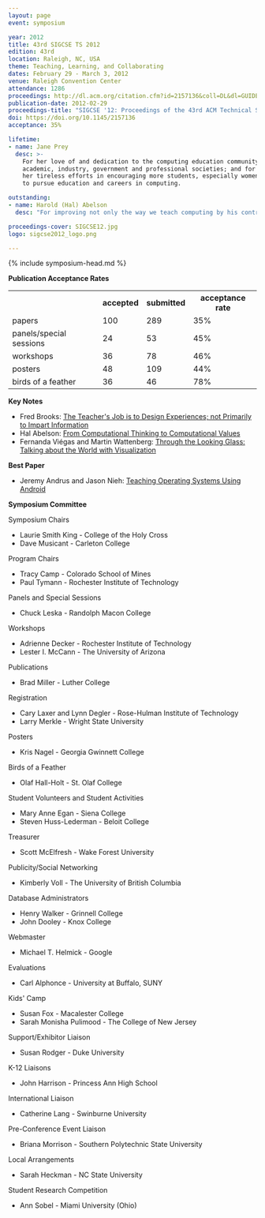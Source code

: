 ```yaml
---
layout: page
event: symposium

year: 2012
title: 43rd SIGCSE TS 2012
edition: 43rd
location: Raleigh, NC, USA
theme: Teaching, Learning, and Collaborating
dates: February 29 - March 3, 2012
venue: Raleigh Convention Center
attendance: 1286
proceedings: http://dl.acm.org/citation.cfm?id=2157136&coll=DL&dl=GUIDE&CFID=442502926&CFTOKEN=81515461
publication-date: 2012-02-29
proceedings-title: "SIGCSE '12: Proceedings of the 43rd ACM Technical Symposium on Computer Science Education"
doi: https://doi.org/10.1145/2157136
acceptance: 35%

lifetime:
- name: Jane Prey
  desc: >-
    For her love of and dedication to the computing education community --
    academic, industry, government and professional societies; and for 
    her tireless efforts in encouraging more students, especially women, 
    to pursue education and careers in computing.

outstanding:
- name: Harold (Hal) Abelson
  desc: "For improving not only the way we teach computing by his contributions to Logo, App Inventor, and his textbook authorship but also the way we view knowledge in the broader society, through his leadership with the Free Software and Open Educational Resources movements and his founding efforts with the Creative Commons initiative."

proceedings-cover: SIGCSE12.jpg
logo: sigcse2012_logo.png

---
```


{% include symposium-head.md %}

<!-- <img src="images/covers/SIGCSE12.jpg">
<img src="images/logos/sigcse2012_logo.png"> -->

**Publication Acceptance Rates**

 <table class="table table-hover table-sm"><tbody><tr><th></th>
<th>accepted</th>
<th>submitted</th>
<th>acceptance rate</th>
</tr><tr><td>papers</td>
<td> 100</td>
<td> 289</td>
<td> 35%</td>
</tr><tr><td>panels/special sessions</td>
<td> 24</td>
<td> 53</td>
<td> 45%</td>
</tr><tr><td>workshops</td>
<td> 36</td>
<td> 78</td>
<td> 46%</td>
</tr><tr><td>posters</td>
<td> 48</td>
<td> 109</td>
<td> 44%</td>
</tr><tr><td>birds of a feather</td>
<td> 36</td>
<td> 46</td>
<td> 78%</td>
</tr></tbody></table>


**Key Notes**

-   Fred Brooks: [The Teacher\'s Job is to Design Experiences; not
    Primarily to Impart
    Information](http://dl.acm.org/citation.cfm?id=2157138&CFID=442502926&CFTOKEN=81515461)
-   Hal Abelson: [From Computational Thinking to Computational
    Values](http://dl.acm.org/citation.cfm?id=2157206&CFID=442502926&CFTOKEN=81515461)
-   Fernanda Viégas and Martin Wattenberg: [Through the Looking Glass:
    Talking about the World with
    Visualization](http://dl.acm.org/citation.cfm?id=2157322&CFID=442502926&CFTOKEN=81515461)

**Best Paper**

-   Jeremy Andrus and Jason Nieh: [Teaching Operating Systems Using
    Android](http://dl.acm.org/citation.cfm?id=2157312&CFID=442642152&CFTOKEN=40656014)

**Symposium Committee**

Symposium Chairs

-   Laurie Smith King - College of the Holy Cross
-   Dave Musicant - Carleton College

Program Chairs

-   Tracy Camp - Colorado School of Mines
-   Paul Tymann - Rochester Institute of Technology

Panels and Special Sessions

-   Chuck Leska - Randolph Macon College

Workshops

-   Adrienne Decker - Rochester Institute of Technology
-   Lester I. McCann - The University of Arizona

Publications

-   Brad Miller - Luther College

Registration

-   Cary Laxer and Lynn Degler - Rose-Hulman Institute of Technology
-   Larry Merkle - Wright State University

Posters

-   Kris Nagel - Georgia Gwinnett College

Birds of a Feather

-   Olaf Hall-Holt - St. Olaf College

Student Volunteers and Student Activities

-   Mary Anne Egan - Siena College
-   Steven Huss-Lederman - Beloit College

Treasurer

-   Scott McElfresh - Wake Forest University

Publicity/Social Networking

-   Kimberly Voll - The University of British Columbia

Database Administrators

-   Henry Walker - Grinnell College
-   John Dooley - Knox College

Webmaster

-   Michael T. Helmick - Google

Evaluations

-   Carl Alphonce - University at Buffalo, SUNY

Kids\' Camp

-   Susan Fox - Macalester College
-   Sarah Monisha Pulimood - The College of New Jersey

Support/Exhibitor Liaison

-   Susan Rodger - Duke University

K-12 Liaisons

-   John Harrison - Princess Ann High School

International Liaison

-   Catherine Lang - Swinburne University

Pre-Conference Event Liaison

-   Briana Morrison - Southern Polytechnic State University

Local Arrangements

-   Sarah Heckman - NC State University

Student Research Competition

-   Ann Sobel - Miami University (Ohio)
